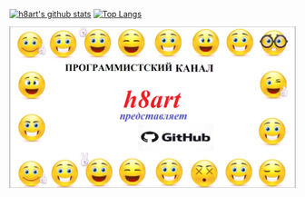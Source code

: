 [![h8art's github stats](https://github-readme-stats.vercel.app/api?username=h8art)](https://github.com/anuraghazra/github-readme-stats) [![Top Langs](https://github-readme-stats.vercel.app/api/top-langs/?username=h8art&layout=compact)](https://github.com/anuraghazra/github-readme-stats)

![alt text](https://github.com/h8art/h8art/blob/main/git.png?raw=true)

